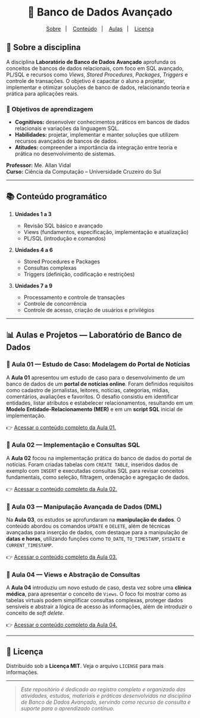 <h1 align="center">💾 Banco de Dados Avançado</h1>

<p align="center">
  <a href="#-sobre-a-disciplina">Sobre</a>&nbsp;&nbsp;&nbsp;|&nbsp;&nbsp;&nbsp;
  <a href="#-conteúdo-programático">Conteúdo</a>&nbsp;&nbsp;&nbsp;|&nbsp;&nbsp;&nbsp;
  <a href="#-aulas-e-projetos--laboratório-de-banco-de-dados">Aulas</a>&nbsp;&nbsp;&nbsp;|&nbsp;&nbsp;&nbsp;
  <a href="#-licença">Licença</a>
</p>

## 📖 Sobre a disciplina
A disciplina **Laboratório de Banco de Dados Avançado** aprofunda os conceitos de bancos de dados relacionais, com foco em SQL avançado, PL/SQL e recursos como *Views*, *Stored Procedures*, *Packages*, *Triggers* e controle de transações.
O objetivo é capacitar o aluno a projetar, implementar e otimizar soluções de banco de dados, relacionando teoria e prática para aplicações reais.

### 🎯 Objetivos de aprendizagem
- **Cognitivos:** desenvolver conhecimentos práticos em bancos de dados relacionais e variações da linguagem SQL.
- **Habilidades:** projetar, implementar e manter soluções que utilizem recursos avançados de bancos de dados.
- **Atitudes:** compreender a importância da integração entre teoria e prática no desenvolvimento de sistemas.

**Professor:** Me. Allan Vidal <br>
**Curso:** Ciência da Computação – Universidade Cruzeiro do Sul

---

## 📚 Conteúdo programático
1.  **Unidades 1 a 3**
    -   Revisão SQL básico e avançado
    -   Views (fundamentos, especificação, implementação e atualização)
    -   PL/SQL (introdução e comandos)

2.  **Unidades 4 a 6**
    -   Stored Procedures e Packages
    -   Consultas complexas
    -   Triggers (definição, codificação e restrições)

3.  **Unidades 7 a 9**
    -   Processamento e controle de transações
    -   Controle de concorrência
    -   Controle de acesso, criação de usuários e privilégios

---

## 📊 Aulas e Projetos — Laboratório de Banco de Dados

### 📝 Aula 01 — Estudo de Caso: Modelagem do Portal de Notícias
A **Aula 01** apresentou um estudo de caso para o desenvolvimento de um banco de dados de um **portal de notícias online**. Foram definidos requisitos como cadastro de jornalistas, leitores, notícias, categorias, mídias, comentários, avaliações e favoritos. O desafio consistiu em identificar entidades, listar atributos e estabelecer relacionamentos, resultando em um **Modelo Entidade-Relacionamento (MER)** e em um **script SQL** inicial de implementação.

👉 [Acessar o conteúdo completo da Aula 01.](Aula01/README.md)

### 📝 Aula 02 — Implementação e Consultas SQL
A **Aula 02** focou na implementação prática do banco de dados do portal de notícias. Foram criadas tabelas com `CREATE TABLE`, inseridos dados de exemplo com `INSERT` e executadas consultas SQL para revisar conceitos fundamentais, como seleção, filtragem, ordenação e agregação de dados.

👉 [Acessar o conteúdo completo da Aula 02.](Aula02/README.md)

### 📝 Aula 03 — Manipulação Avançada de Dados (DML)
Na **Aula 03**, os estudos se aprofundaram na **manipulação de dados**. O conteúdo abordou os comandos `UPDATE` e `DELETE`, além de técnicas avançadas para inserção de dados, com destaque para a manipulação de **datas e horas**, utilizando funções como `TO_DATE`, `TO_TIMESTAMP`, `SYSDATE` e `CURRENT_TIMESTAMP`.

👉 [Acessar o conteúdo completo da Aula 03.](Aula03/README.md)

### 📝 Aula 04 — Views e Abstração de Consultas
A **Aula 04** introduziu um novo estudo de caso, desta vez sobre uma **clínica médica**, para apresentar o conceito de `Views`. O foco foi mostrar como as tabelas virtuais podem simplificar consultas complexas, proteger dados sensíveis e abstrair a lógica de acesso às informações, além de introduzir o conceito de *soft delete*.

👉 [Acessar o conteúdo completo da Aula 04.](Aula04/README.md)

---

## 📄 Licença

Distribuído sob a **Licença MIT**. Veja o arquivo `LICENSE` para mais informações.

---

> *Este repositório é dedicado ao registro completo e organizado das atividades, estudos, materiais e práticas desenvolvidas na disciplina de Banco de Dados Avançado, servindo como recurso de consulta e suporte para o aprendizado contínuo.*
